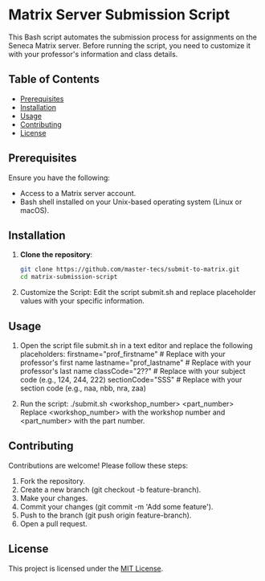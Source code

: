 # Matrix Server Submission Script

This Bash script automates the submission process for assignments on the Seneca Matrix server. Before running the script, you need to customize it with your professor's information and class details.

## Table of Contents
- [Prerequisites](#prerequisites)
- [Installation](#installation)
- [Usage](#usage)
- [Contributing](#contributing)
- [License](#license)

## Prerequisites
Ensure you have the following:
- Access to a Matrix server account.
- Bash shell installed on your Unix-based operating system (Linux or macOS).

## Installation
1. **Clone the repository**:
   ```bash
   git clone https://github.com/master-tecs/submit-to-matrix.git
   cd matrix-submission-script
   
2. Customize the Script:
Edit the script submit.sh and replace placeholder values with your specific information.

## Usage
1. Open the script file submit.sh in a text editor and replace the following placeholders:
  firstname="prof_firstname"  # Replace with your professor's first name
  lastname="prof_lastname"    # Replace with your professor's last name
  classCode="2??"             # Replace with your subject code (e.g., 124, 244, 222)
  sectionCode="SSS"           # Replace with your section code (e.g., naa, nbb, nra, zaa)

2. Run the script:
  ./submit.sh <workshop_number> <part_number>
Replace <workshop_number> with the workshop number and <part_number> with the part number.

## Contributing
Contributions are welcome! Please follow these steps:

1. Fork the repository.
2. Create a new branch (git checkout -b feature-branch).
3. Make your changes.
4. Commit your changes (git commit -m 'Add some feature').
5. Push to the branch (git push origin feature-branch).
6. Open a pull request.

## License
This project is licensed under the [MIT License](LICENSE).

